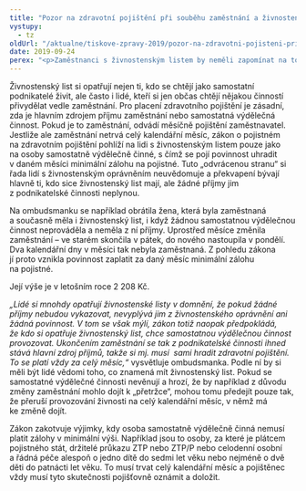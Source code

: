 ```yaml
---
title: "Pozor na zdravotní pojištění při souběhu zaměstnání a živnostenského oprávnění"
vystupy:
  - tz
oldUrl: "/aktualne/tiskove-zpravy-2019/pozor-na-zdravotni-pojisteni-pri-soubehu-zamestnani-a-zivnostenskeho-opravneni"
date: 2019-09-24
perex: "<p>Zaměstnanci s živnostenským listem by neměli zapomínat na to, že pokud nejsou zaměstnáni celý kalendářní měsíc, pohlíží se na ně jako na podnikající, samostatně výdělečně činné osoby, a musí si v daném měsíci zaplatit zdravotní pojištění alespoň v minimální výši.</p>"
---
```


<!-- imported from the old website -->

<p>Živnostenský list si opatřují nejen ti, kdo se chtějí jako samostatní podnikatelé živit, ale často i lidé, kteří si jen občas chtějí nějakou činností přivydělat vedle zaměstnání. Pro placení zdravotního pojištění je zásadní, zda je hlavním zdrojem příjmu zaměstnání nebo samostatná výdělečná činnost. Pokud je to zaměstnání, odvádí měsíčně pojištění zaměstnavatel. Jestliže ale zaměstnání netrvá celý kalendářní měsíc, zákon o pojistném na zdravotním pojištění pohlíží na lidi s živnostenským listem pouze jako na osoby samostatně výdělečně činné, s čímž se pojí povinnost uhradit v daném měsíci minimální zálohu na pojistné. Tuto „odvrácenou stranu“ si řada lidí s živnostenským oprávněním neuvědomuje a překvapení bývají hlavně ti, kdo sice živnostenský list mají, ale žádné příjmy jim z podnikatelské činnosti neplynou.</p> <p>Na ombudsmanku se například obrátila žena, která byla zaměstnaná a současně měla i živnostenský list, i když žádnou samostatnou výdělečnou činnost neprováděla a neměla z ní příjmy. Uprostřed měsíce změnila zaměstnání – ve starém skončila v pátek, do nového nastoupila v pondělí. Dva kalendářní dny v měsíci tak nebyla zaměstnaná. Z pohledu zákona jí proto vznikla povinnost zaplatit za daný měsíc minimální zálohu na pojistné.</p> <p>Její výše je v letošním roce 2 208 Kč.</p> <p><i>„Lidé si mnohdy opatřují živnostenské listy v domnění, že pokud žádné příjmy nebudou vykazovat, nevyplývá jim z živnostenského oprávnění ani žádná povinnost. V tom se však mýlí, zákon totiž naopak předpokládá, že kdo si opatřuje živnostenský list, chce samostatnou výdělečnou činnost provozovat. Ukončením zaměstnání se tak z podnikatelské činnosti ihned stává hlavní zdroj příjmů, takže si mj. musí  sami hradit zdravotní pojištění. To se platí vždy za celý měsíc,“</i> vysvětluje ombudsmanka. Podle ní by si měli být lidé vědomi toho, co znamená mít živnostenský list. Pokud se samostatné výdělečné činnosti nevěnují a hrozí, že by například z důvodu změny zaměstnání mohlo dojít k „přetržce“, mohou tomu předejít pouze tak, že přeruší provozování živnosti na celý kalendářní měsíc, v němž má ke změně dojít.</p><p> Zákon zakotvuje výjimky, kdy osoba samostatně výdělečně činná nemusí platit zálohy v minimální výši. Například jsou to osoby, za které je plátcem pojistného stát, držitelé průkazu ZTP nebo ZTP/P nebo celodenní osobní a řádná péče alespoň o jedno dítě do sedmi let věku nebo nejméně o dvě děti do patnácti let věku. To musí trvat celý kalendářní měsíc a pojištěnec vždy musí tyto skutečnosti pojišťovně oznámit a doložit.</p>
